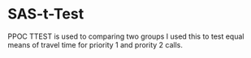 SAS-t-Test
==========

PPOC TTEST is used to comparing two groups
I used this to test equal means of travel time for priority 1 and prority 2 calls.

